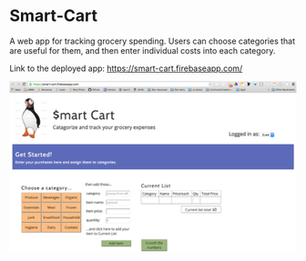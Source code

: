 
# Smart-Cart
A web app for tracking grocery spending. Users can choose categories that are useful for them, and then enter individual costs into each category. 

Link to the deployed app: https://smart-cart.firebaseapp.com/

![Screenshot](smart-cart.png)


